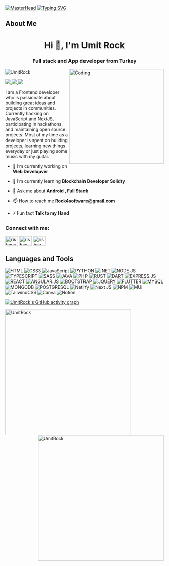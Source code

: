 [![MasterHead](https://user-images.githubusercontent.com/62628408/157836760-fcd8135e-7c17-4063-ad43-db139a9160db.gif)](https://UmitRock.com)
[![Typing SVG](https://readme-typing-svg.herokuapp.com?font=Roboto&duration=5400&color=5CB635&lines=Frontend+developer+building+ideas;Open+source)](https://git.io/typing-svg)
<!-- About Me -->
## About Me
<h1 align="center">Hi 👋, I'm Umit Rock</h1><h3 align="center">Full stack and App developer from Turkey</h3>
<img align="right" alt="Coding" width="300" src="https://cdn.dribbble.com/users/1162077/screenshots/3848914/programmer.gif">


<p align="left"> <img src="https://komarev.com/ghpvc/?username=UmitRock&label=Profile%20views&color=0e75b6&style=flat" alt="UmitRock" /> </p>

<p align="left">
  <a href="https://www.twitter.com/UmitRock" target="_blank" rel="noreferrer">
    <img src="https://img.shields.io/twitter/follow/UmitRock?logo=twitter&style=for-the-badge&color=0077B5&labelColor=000000">
  </a>
  <a href="https://www.linkedin.com/in/UmitRock">
    <img src="https://img.shields.io/badge/LinkedIn-0077B5?style=for-the-badge&logo=linkedin&logoColor=white">
  </a>
  <a href="https://codepen.io/UmitRock"> 
    <img src="https://img.shields.io/badge/Codepen-000000?style=for-the-badge&logo=codepen&logoColor=white">
  </a>
</p>

I am a Frontend developer who is passionate about building great ideas and projects in communities. Currently hacking on JavaScript and NextJS, participating in hackathons, and maintaining open source projects. Most of my time as a developer is spent on building projects, learning new things everyday or just playing some music with my guitar.


- 🔭 I’m currently working on **Web Developver**

- 🌱 I’m currently learning **Blockchain Developer Solidty**

- 💬 Ask me about **Android , Full Stack**

- 📫 How to reach me **Rock4software@gmail.com**

- ⚡ Fun fact **Talk to my Hand**

<h3 align="left">Connect with me:</h3>
<p align="left">
<a href="https://twitter.com/UmitRock" target="blank"><img align="center" src="https://raw.githubusercontent.com/rahuldkjain/github-profile-readme-generator/master/src/images/icons/Social/twitter.svg" alt="rishavchanda" height="30" width="40" /></a>
<a href="https://linkedin.com/in/UmitRock" target="blank"><img align="center" src="https://raw.githubusercontent.com/rahuldkjain/github-profile-readme-generator/master/src/images/icons/Social/linked-in-alt.svg" alt="rishav-chanda-b89a791b3" height="30" width="40" /></a>
<a href="https://instagram.com/umitrockturk" target="blank"><img align="center" src="https://raw.githubusercontent.com/rahuldkjain/github-profile-readme-generator/master/src/images/icons/Social/instagram.svg" alt="rishav_chanda" height="30" width="40" /></a>
</p>

## Languages and Tools
![HTML](https://img.shields.io/badge/HTML5-E34F26?style=for-the-badge&logo=html5&logoColor=white) ![CSS3](https://img.shields.io/badge/css3-%231572B6.svg?style=for-the-badge&logo=css3&logoColor=white) ![JavaScript](https://img.shields.io/badge/javascript-%23323330.svg?style=for-the-badge&logo=javascript&logoColor=%23F7DF1E) ![PYTHON](https://img.shields.io/badge/Python-3776AB?style=for-the-badge&logo=python&logoColor=white) ![.NET](https://img.shields.io/badge/.NET-5C2D91?style=for-the-badge&logo=.net&logoColor=white) ![NODE.JS](https://img.shields.io/badge/Node.js-43853D?style=for-the-badge&logo=node.js&logoColor=white) ![TYPESCRIPT](https://img.shields.io/badge/TypeScript-007ACC?style=for-the-badge&logo=typescript&logoColor=white) ![SASS](https://img.shields.io/badge/Sass-CC6699?style=for-the-badge&logo=sass&logoColor=white) ![JAVA](https://img.shields.io/badge/Java-ED8B00?style=for-the-badge&logo=java&logoColor=white) ![PHP](https://img.shields.io/badge/PHP-777BB4?style=for-the-badge&logo=php&logoColor=white) ![RUST](https://img.shields.io/badge/Rust-000000?style=for-the-badge&logo=rust&logoColor=white) ![DART](https://img.shields.io/badge/Dart-0175C2?style=for-the-badge&logo=dart&logoColor=white) ![EXPRESS.JS](https://img.shields.io/badge/Express.js-404D59?style=for-the-badge) ![REACT](https://img.shields.io/badge/React-20232A?style=for-the-badge&logo=react&logoColor=61DAFB) ![ANGULAR.JS](https://img.shields.io/badge/AngularJS-E23237?style=for-the-badge&logo=angularjs&logoColor=white) ![BOOTSTRAP](https://img.shields.io/badge/Bootstrap-563D7C?style=for-the-badge&logo=bootstrap&logoColor=white) ![JQUERY](https://img.shields.io/badge/jQuery-0769AD?style=for-the-badge&logo=jquery&logoColor=white) ![FLUTTER](https://img.shields.io/badge/Flutter-02569B?style=for-the-badge&logo=flutter&logoColor=white) ![MYSQL](https://img.shields.io/badge/MySQL-00000F?style=for-the-badge&logo=mysql&logoColor=white) ![MONGODB](https://img.shields.io/badge/MongoDB-4EA94B?style=for-the-badge&logo=mongodb&logoColor=white) ![POSTGRESQL](https://img.shields.io/badge/PostgreSQL-316192?style=for-the-badge&logo=postgresql&logoColor=white) ![Netlify](https://img.shields.io/badge/netlify-%23000000.svg?style=for-the-badge&logo=netlify&logoColor=#00C7B7) ![Next JS](https://img.shields.io/badge/Next-black?style=for-the-badge&logo=next.js&logoColor=white) ![NPM](https://img.shields.io/badge/NPM-%23000000.svg?style=for-the-badge&logo=npm&logoColor=white) ![MUI](https://img.shields.io/badge/MUI-%230081CB.svg?style=for-the-badge&logo=material-ui&logoColor=white) ![TailwindCSS](https://img.shields.io/badge/tailwindcss-%2338B2AC.svg?style=for-the-badge&logo=tailwind-css&logoColor=white) ![Canva](https://img.shields.io/badge/Canva-%2300C4CC.svg?style=for-the-badge&logo=Canva&logoColor=white) ![Notion](https://img.shields.io/badge/Notion-%23000000.svg?style=for-the-badge&logo=notion&logoColor=white) 

[![UmitRock's GitHub activity graph](https://activity-graph.herokuapp.com/graph?username=UmitRock&&theme=xcode)](https://github.com/UmitRock)

&nbsp;<img align="left" style=" width: 400px;" src="https://github-readme-stats.vercel.app/api?username=UmitRock&show_icons=true&locale=en&theme=tokyonight" alt="UmitRock" /><img align="right" style=" width: 400px;" src="https://github-readme-streak-stats.herokuapp.com/?user=UmitRock&&theme=tokyonight" alt="UmitRock" />
